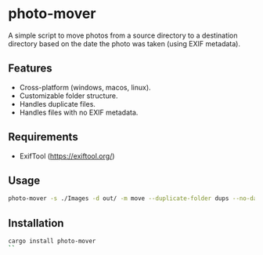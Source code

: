 # photo-mover

A simple script to move photos from a source directory to a destination directory based on the date the photo was taken (using EXIF metadata).

## Features

- Cross-platform (windows, macos, linux).
- Customizable folder structure.
- Handles duplicate files.
- Handles files with no EXIF metadata.

## Requirements

- ExifTool (https://exiftool.org/)

## Usage

```bash
photo-mover -s ./Images -d out/ -m move --duplicate-folder dups --no-date-folder no-date
```

## Installation

```bash
cargo install photo-mover
``